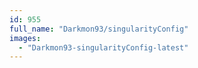 ```yaml
---
id: 955
full_name: "Darkmon93/singularityConfig"
images: 
  - "Darkmon93-singularityConfig-latest"
---
```

